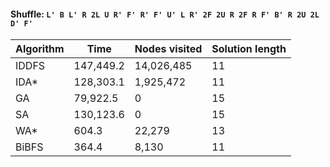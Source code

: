 #### Shuffle: `L' B L' R 2L U R' F' R' F' U' L R' 2F 2U R 2F R F' B' R 2U 2L D' F'`
| Algorithm | Time | Nodes visited | Solution length |
| ----- | ----- | ----- | ----- |
| IDDFS | 147,449.2 | 14,026,485 | 11 |
| IDA* | 128,303.1 | 1,925,472 | 11 |
| GA | 79,922.5 | 0 | 15 |
| SA | 130,123.6 | 0 | 15 |
| WA* | 604.3 | 22,279 | 13 |
| BiBFS | 364.4 | 8,130 | 11 |